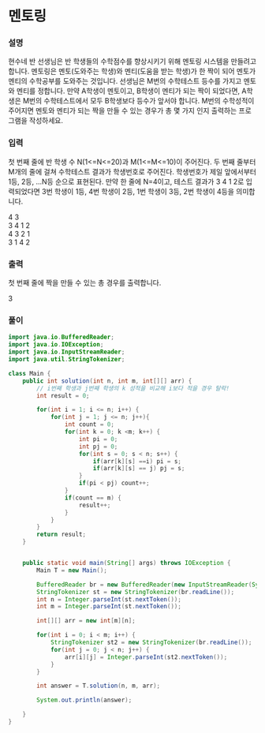 # 멘토링

### 설명
현수네 반 선생님은 반 학생들의 수학점수를 향상시키기 위해 멘토링 시스템을 만들려고 합니다.
멘토링은 멘토(도와주는 학생)와 멘티(도움을 받는 학생)가 한 짝이 되어 멘토가 멘티의 수학공부를 도와주는 것입니다.
선생님은 M번의 수학테스트 등수를 가지고 멘토와 멘티를 정합니다.
만약 A학생이 멘토이고, B학생이 멘티가 되는 짝이 되었다면, A학생은 M번의 수학테스트에서 모두 B학생보다 등수가 앞서야 합니다.
M번의 수학성적이 주어지면 멘토와 멘티가 되는 짝을 만들 수 있는 경우가 총 몇 가지 인지 출력하는 프로그램을 작성하세요.

### 입력
첫 번째 줄에 반 학생 수 N(1<=N<=20)과 M(1<=M<=10)이 주어진다.
두 번째 줄부터 M개의 줄에 걸쳐 수학테스트 결과가 학생번호로 주어진다. 학생번호가 제일 앞에서부터 1등, 2등, ...N등 순으로 표현된다.
만약 한 줄에 N=4이고, 테스트 결과가 3 4 1 2로 입력되었다면 3번 학생이 1등, 4번 학생이 2등, 1번 학생이 3등, 2번 학생이 4등을 의미합니다.

<p>4 3<br>
3 4 1 2<br>
4 3 2 1<br>
3 1 4 2<br>
</p>

### 출력
첫 번째 줄에 짝을 만들 수 있는 총 경우를 출력합니다.
<p>3</p>

### 풀이
```java
import java.io.BufferedReader;
import java.io.IOException;
import java.io.InputStreamReader;
import java.util.StringTokenizer;

class Main {
    public int solution(int n, int m, int[][] arr) {
        // i번째 학생과 j번째 학생의 k 성적을 비교해 i보다 적을 경우 탈락!
        int result = 0;

        for(int i = 1; i <= n; i++) {
            for(int j = 1; j <= n; j++){
                int count = 0;
                for(int k = 0; k <m; k++) {
                    int pi = 0;
                    int pj = 0;
                    for(int s = 0; s < n; s++) {
                        if(arr[k][s] ==i) pi = s;
                        if(arr[k][s] == j) pj = s;
                    }
                    if(pi < pj) count++;
                }
                if(count == m) {
                    result++;
                }
            }
        }
        return result;
    }


    public static void main(String[] args) throws IOException {
        Main T = new Main();

        BufferedReader br = new BufferedReader(new InputStreamReader(System.in));
        StringTokenizer st = new StringTokenizer(br.readLine());
        int n = Integer.parseInt(st.nextToken());
        int m = Integer.parseInt(st.nextToken());

        int[][] arr = new int[m][n];

        for(int i = 0; i < m; i++) {
            StringTokenizer st2 = new StringTokenizer(br.readLine());
            for(int j = 0; j < n; j++) {
                arr[i][j] = Integer.parseInt(st2.nextToken());
            }
        }

        int answer = T.solution(n, m, arr);

        System.out.println(answer);

    }
}
```